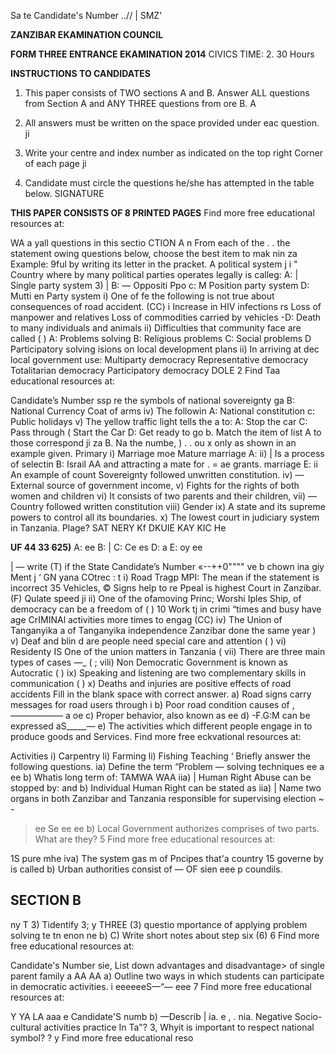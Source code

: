 Sa te Candidate's Number ..// |
SMZ'

**ZANZIBAR EKAMINATION COUNCIL**

**FORM THREE ENTRANCE EKAMINATION 2014**
CIVICS
TIME: 2. 30 Hours

**INSTRUCTIONS TO CANDIDATES**

1. This paper consists of TWO sections A and B. Answer ALL questions from Section A and ANY THREE questions from ore B. A

2. All answers must be written on the space provided under eac question. ji

3. Write your centre and index number as indicated on the top right
Corner of each page ji

4. Candidate must circle the questions he/she has attempted in the table below.
SIGNATURE

**THIS PAPER CONSISTS OF 8 PRINTED PAGES**
Find more free educational resources at:

WA a yall questions in this sectio CTION A
n
From each of the . .
the statement owing questions below, choose the best item to mak nin za
Example: 9ful by writing its letter in the pracket.
   A political system j i
" Country where by many political parties operates legally is calleg:
A: |
Single party system
3)
| B: — Oppositi
Ppo c: M Position party system
D: Mutti en
Party system i) One of fe the following is not true about consequences of road accident. (CC)
i Increase in HIV infections rs Loss of manpower and relatives
Loss of commodities carried by vehicles
-D: Death to many individuals and animals ii) Difficulties that community face are called ( )
A: Problems solving
B: Religious problems
C: Social problems
   D Participatory solving isions on local development plans ii) In arriving at dec local government use:
Multiparty democracy
Representative democracy
Totalitarian democracy
Participatory democracy
DOLE
2
Find Taa educational resources at:

Candidate’s Number ssp re the symbols of national sovereignty ga
B: National Currency
Coat of arms iv) The followin
A: National constitution c: Public holidays v) The yellow traffic light tells the a to:
A: Stop the car
C: Pass through
(
Start the Car
D: Get ready to go b. Match the item of list A to those correspond ji za B. Na the numbe,
) . . ou x only as shown in an example given. Primary i) Marriage moe
Mature marriage
A: ii) | Is a process of selectin
B: Israil AA and attracting a mate for
. = ae grants. marriage
E:
ii An example of count
Sovereignty followed unwritten constitution.
iv) — External source of government income,
v) Fights for the rights of both women and children vi) It consists of two parents and their children,
vii) — Country followed written constitution viii) Gender ix) A state and its supreme powers to control all its boundaries.
x) The lowest court in judiciary system in
Tanzania.
Plage? SAT NERY
Kf DKUIE KAY KIC He

**UF 44 33 625)**
A: ee
B: |
C: Ce es
D: a
E: oy ee

| — write (T) if the State Candidate’s Number «--++0"""" ve b chown ina giy Ment j ‘
GN yana COtrec
: t i) Road Tragp MPI: The mean if the statement is incorrect 35
Vehicles, © Signs help to re Ppeal is highest Court in Zanzibar. (F)
Qulate speed ji ii) One of the ofamoving
Princ;
Worshi Iples
Ship, of democracy can be a freedom of
( )
10 Work tj in crimi “times and busy have age
CrIMINAl activities more times to engag
(CC)
iv) The Union of Tanganyika a
of Tanganyika independence Zanzibar done the same year )
v) Deaf and blin d are people need special care and attention ( )
vi) Residenty IS One of the union matters in Tanzania (
vii) There are three main types of cases —_ ( ;
vili) Non Democratic Government is known as Autocratic ( )
ix) Speaking and listening are two complementary skills in communication
( )
x) Deaths and injuries are positive effects of road accidents
Fill in the blank space with correct answer.
a) Road signs carry messages for road users through i b) Poor road condition causes of ,
——————
a oe c) Proper behavior, also known as ee d) -F.G:M can be expressed aS_____—
e) The activities which different people engage in to produce goods and
Services.
Find more free eckvational resources at:

Activities i) Carpentry li) Farming li) Fishing
Teaching
‘ Briefly answer the following questions.
ia) Define the term “Problem — solving techniques ee a ee b) Whatis long term of:
TAMWA
WAA
iia) | Human Right Abuse can be stopped by:
and b) Individual Human Right can be stated as iia) | Name two organs in both Zanzibar and Tanzania responsible for supervising election ~ -
> ee Se ee ee b) Local Government authorizes comprises of two parts. What are they?
5
Find more free educational resources at:

1S pure mhe iva) The system gas m
of Pncipes that'a country 15 governe by is called b) Urban authorities consist of —
OF sien eee p
coundils.

## SECTION B
ny T
3) Tidentify 3; y THREE (3) questio mportance of applying problem solving te tn enon ne b)
C) Write short notes about step six (6)
6
Find more free educational resources at:

Candidate's Number sie,
List down advantages and disadvantage> of single parent family a AA AA
a) Outline two ways in which students can participate in democratic activities.
i eeeeeeS—“— eee
7
Find more free educational resources at:

Y YA LA aaa e
Candidate'S numb b) —Describ | ia.
e , . nia.
Negative Socio-cultural activities practice In Ta"?
3, Whyit is important to respect national symbol?
? y Find more free educational reso